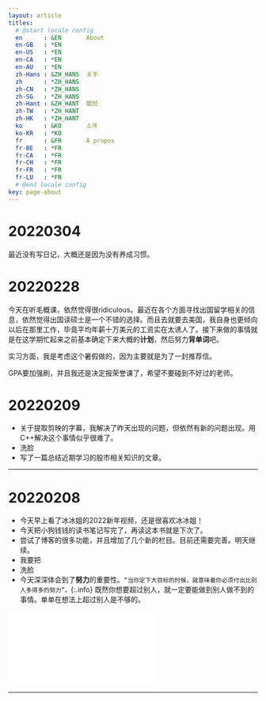 ```yaml
---
layout: article
titles:
  # @start locale config
  en      : &EN       About
  en-GB   : *EN
  en-US   : *EN
  en-CA   : *EN
  en-AU   : *EN
  zh-Hans : &ZH_HANS  关于
  zh      : *ZH_HANS
  zh-CN   : *ZH_HANS
  zh-SG   : *ZH_HANS
  zh-Hant : &ZH_HANT  關於
  zh-TW   : *ZH_HANT
  zh-HK   : *ZH_HANT
  ko      : &KO       소개
  ko-KR   : *KO
  fr      : &FR       À propos
  fr-BE   : *FR
  fr-CA   : *FR
  fr-CH   : *FR
  fr-FR   : *FR
  fr-LU   : *FR
  # @end locale config
key: page-about
---
```






# 20220304

最近没有写日记，大概还是因为没有养成习惯。



# 20220228

今天在听毛概课，依然觉得很ridiculous。最近在各个方面寻找出国留学相关的信息，依然觉得出国读硕士是一个不错的选择。而且去就要去美国，我自身也更倾向以后在那里工作，毕竟平均年薪十万美元的工资实在太诱人了。接下来做的事情就是在这学期忙起来之前基本确定下来大概的**计划**，然后努力**背单词**吧。

实习方面，我是考虑这个暑假做的，因为主要就是为了一封推荐信。

GPA要加强刷，并且我还是决定报荣誉课了，希望不要碰到不好过的老师。



# 20220209

* 关于提取剪映的字幕，我解决了昨天出现的问题，但依然有新的问题出现。用C++解决这个事情似乎很难了。
* 洗脸
* 写了一篇总结近期学习的股市相关知识的文章。

---

# 20220208

* 今天早上看了冰冰姐的2022新年视频，还是很喜欢冰冰姐！
* 今天把小狗钱钱的读书笔记写完了，再读这本书就是下次了。
* 尝试了博客的很多功能，并且增加了几个新的栏目。目前还需要完善。明天继续。
* 我要把
* 洗脸
* 今天深深体会到了**努力**的重要性。`“当你定下大目标的时候，就意味着你必须付出比别人多得多的努力”。`{:.info} 既然你想要超过别人，就一定要能做到别人做不到的事情。单单在想法上超过别人是不够的。

<iframe src="//player.bilibili.com/player.html?aid=295177311&bvid=BV1EF411i7eg&cid=472545245&page=1" scrolling="no" border="0" frameborder="no" framespacing="0" allowfullscreen="true"> </iframe>

---

